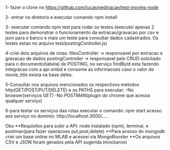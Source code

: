 

1- fazer o clone no https://github.com/lucasmedinacav/test-movies-node

2- entrar no diretorio e executar comando npm install

3- executar comando npm test para rodar os testes (executei apenas 2 testes para demonstrar o funcionamento da extracao/gravacao por csv e json para o banco e mais um teste para consultar dados cadastrados. Os testes estao no arquivo test/postingController.js)

4-criei dois arquivos de rotas:
    filesController -> responsavel por extracao e gravacao de dados
    postingController -> responsavel pelo CRUD solicitado para o documento(tabela) de POSTING, no serviço findById esta fazendo integracao com a api ombd e consome as informacoes caso o valor do movie_title exista na base deles.

5-Consultar nos arquivos mencionados os respectivos metodos http(GET/POST/PUT/DELETE) e os PATHS para executar:
    -No browser(serviços GET) 
    -No POSTMAN(plugin do chrome que acessa qualquer serviço)

6-para testar os serviços das rotas executar o comando: npm start
    acesso aos serviço no dominio: http://localhost:3000/.....

Obs
**Requisitos para subir a API: node instalado (npm), terminal, e postman(para fazer operacoes put,post,delete)
**Para acesso do mongodb criei um base online no MLAB e acessei via MongoBooster
**Os arquivos CSV e JSON foram gerados pela API sugerida (mockaroo)
